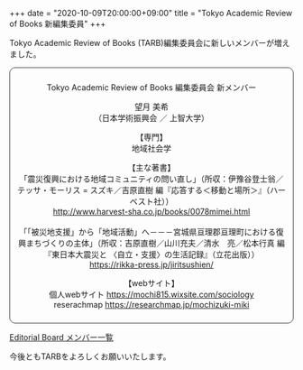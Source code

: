 +++
date = "2020-10-09T20:00:00+09:00"
title = "Tokyo Academic Review of Books 新編集委員"
+++

Tokyo Academic Review of Books (TARB)編集委員会に新しいメンバーが増えました。

<div style="padding: 10px; margin-bottom: 10px; border: 1px solid #333333; border-radius: 10px; text-align: center;">
<p></p>
<p>Tokyo Academic Review of Books 編集委員会 新メンバー</p>
<p>望月 美希</br>
（日本学術振興会 ／ 上智大学）</p>
<p>【専門】</br>地域社会学</p>
<p>【主な著書】</br>
「震災復興における地域コミュニティの問い直し」（所収：伊豫谷登士翁／テッサ・モーリス = スズキ／吉原直樹 編『応答する＜移動と場所＞』（ハーベスト社））</br>
<a href=http://www.harvest-sha.co.jp/books/0078mimei.html>http://www.harvest-sha.co.jp/books/0078mimei.html</a></br></br>
「「被災地支援」から「地域活動」へ－－－宮城県亘理郡亘理町における復興まちづくりの主体」（所収：吉原直樹／山川充夫／清水　亮／松本行真 編『東日本大震災と 〈自立・支援〉の生活記録』（立花出版））</br>
<a href=https://rikka-press.jp/jiritsushien/>https://rikka-press.jp/jiritsushien/</a>
</p>
<p>【webサイト】</br>
個人webサイト <a href=https://mochi815.wixsite.com/sociology>https://mochi815.wixsite.com/sociology</a></br>
reserachmap <a href=https://researchmap.jp/mochizuki-miki>https://researchmap.jp/mochizuki-miki</a>
</p>
</div>

[Editorial Board メンバー一覧](https://tarb.yamanami.tokyo/editorialboard)

今後ともTARBをよろしくお願いいたします。
